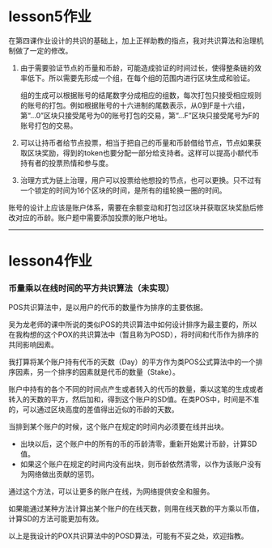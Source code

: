 # lesson5作业

在第四课作业设计的共识的基础上，加上正祥助教的指点，我对共识算法和治理机制做了一定的修改。

1. 由于需要验证节点的币量和币龄，可能造成验证的时间过长，使得整条链的效率低下。所以需要先形成一个组，在每个组的范围内进行区块生成和验证。

   组的生成可以根据账号的结尾数字分成相应的组数，每次打包只接受相应规则的账号的打包。例如根据账号的十六进制的尾数表示，从0到F是十六组，第“…0”区块只接受尾号为0的账号打包的交易，第“…F”区块只接受尾号为F的账号打包的交易。

2. 可以让持币者给节点投票，相当于把自己的币量和币龄借给节点，节点如果获取区块奖励，得到的token也要分配一部分给支持者。这样可以提高小额代币持有者的投票热情和参与度。

3. 治理方式为链上治理，用户可以投票给他想投的节点，也可以更换。只不过有一个锁定的时间为16个区块的时间，是所有的组轮换一圈的时间。

账号的设计上应该是账户体系，需要在余额变动和打包过区块并获取区块奖励后修改对应的币龄。账户题中需要添加投票的账户地址。

---

# lesson4作业

### 币量乘以在线时间的平方共识算法（未实现）

POS共识算法中，是以用户的代币的数量作为排序的主要依据。

吴为龙老师的课中所说的类似POS的共识算法中如何设计排序为最主要的，所以在我构想的这个POX的共识算法中（暂且称为POSD），将时间和代币作为排序的共同影响因素。

我打算将某个账户持有代币的天数（Day）的平方作为类POS公式算法中的一个排序因素，另一个排序的因素就是代币的数量（Stake）。

账户中持有的各个不同的时间点产生或者转入的代币的数量，乘以这笔的生成或者转入的天数的平方，然后加和，得到这个账户的SD值。在类POS中，时间是不准的，可以通过区块高度的差值得出近似的币龄的天数。

当排到某个账户的时候，这个账户在规定的时间内必须要在线并出块。

- 出块以后，这个账户中的所有的币的币龄清零，重新开始累计币龄，计算SD值。
- 如果这个账户在规定的时间内没有出块，则币龄依然清零，以作为该账户没有为网络做出贡献的惩罚。

通过这个方法，可以让更多的账户在线，为网络提供安全和服务。

如果能通过某种方法计算出某个账户的在线天数，则用在线天数的平方乘以币值，计算SD的方法可能更加有效。

以上是我设计的POX共识算法中的POSD算法，可能有不妥之处，欢迎指教。